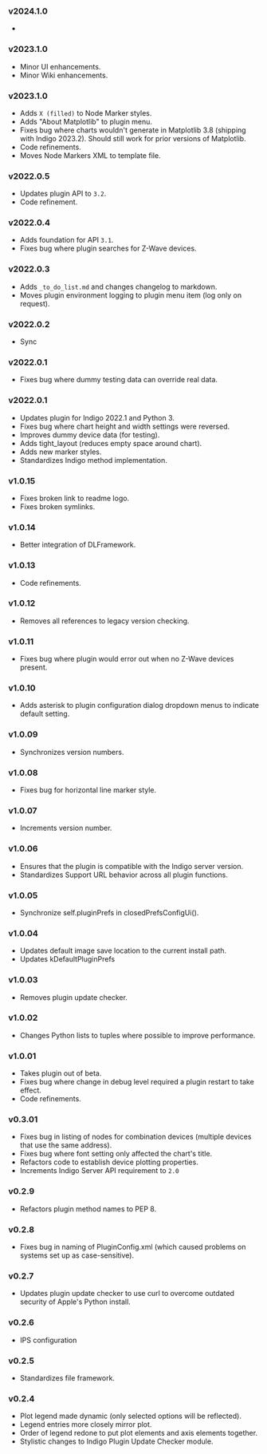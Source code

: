 ### v2024.1.0
- 
 
### v2023.1.0
- Minor UI enhancements.
- Minor Wiki enhancements.

### v2023.1.0
- Adds `X (filled)` to Node Marker styles.
- Adds "About Matplotlib" to plugin menu.
- Fixes bug where charts wouldn't generate in Matplotlib 3.8 (shipping with Indigo 2023.2). Should still work for prior
  versions of Matplotlib.
- Code refinements.
- Moves Node Markers XML to template file.

### v2022.0.5
- Updates plugin API to `3.2`.
- Code refinement.

### v2022.0.4
- Adds foundation for API `3.1`.
- Fixes bug where plugin searches for Z-Wave devices.

### v2022.0.3
- Adds `_to_do_list.md` and changes changelog to markdown.
- Moves plugin environment logging to plugin menu item (log only on request).

### v2022.0.2
- Sync

### v2022.0.1
- Fixes bug where dummy testing data can override real data.

### v2022.0.1
- Updates plugin for Indigo 2022.1 and Python 3.
- Fixes bug where chart height and width settings were reversed.
- Improves dummy device data (for testing).
- Adds tight_layout (reduces empty space around chart).
- Adds new marker styles.
- Standardizes Indigo method implementation.

### v1.0.15
- Fixes broken link to readme logo.
- Fixes broken symlinks.

### v1.0.14
- Better integration of DLFramework.

### v1.0.13
- Code refinements.

### v1.0.12
- Removes all references to legacy version checking.

### v1.0.11
- Fixes bug where plugin would error out when no Z-Wave devices present.

### v1.0.10
- Adds asterisk to plugin configuration dialog dropdown menus to indicate default setting.

### v1.0.09
- Synchronizes version numbers.

### v1.0.08
- Fixes bug for horizontal line marker style.

### v1.0.07
- Increments version number.

### v1.0.06
- Ensures that the plugin is compatible with the Indigo server version.
- Standardizes Support URL behavior across all plugin functions.

### v1.0.05
- Synchronize self.pluginPrefs in closedPrefsConfigUi().

### v1.0.04
- Updates default image save location to the current install path.
- Updates kDefaultPluginPrefs

### v1.0.03
- Removes plugin update checker.

### v1.0.02
- Changes Python lists to tuples where possible to improve performance.

### v1.0.01
- Takes plugin out of beta.
- Fixes bug where change in debug level required a plugin restart to take effect.
- Code refinements.

### v0.3.01
- Fixes bug in listing of nodes for combination devices (multiple devices that use the same address).
- Fixes bug where font setting only affected the chart's title.
- Refactors code to establish device plotting properties.
- Increments Indigo Server API requirement to `2.0`

### v0.2.9
- Refactors plugin method names to PEP 8.

### v0.2.8
- Fixes bug in naming of PluginConfig.xml (which caused problems on systems set up as case-sensitive).

### v0.2.7
- Updates plugin update checker to use curl to overcome outdated security of Apple's Python install.

### v0.2.6
- IPS configuration

### v0.2.5
- Standardizes file framework.

### v0.2.4
- Plot legend made dynamic (only selected options will be reflected).
- Legend entries more closely mirror plot.
- Order of legend redone to put plot elements and axis elements together.
- Stylistic changes to Indigo Plugin Update Checker module.

